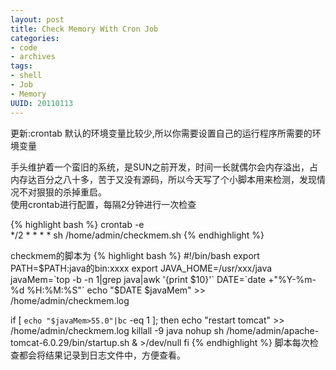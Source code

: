 ```yaml
---
layout: post
title: Check Memory With Cron Job
categories:
- code
- archives
tags:
- shell
- Job
- Memory
UUID: 20110113
---
```


更新:crontab 默认的环境变量比较少,所以你需要设置自己的运行程序所需要的环境变量

手头维护着一个蛮旧的系统，是SUN之前开发，时间一长就偶尔会内存溢出，占内存达百分之八十多，苦于又没有源码，所以今天写了个小脚本用来检测，发现情况不对狠狠的杀掉重启。  
使用crontab进行配置，每隔2分钟进行一次检查

{% highlight bash %}
crontab -e  
*/2 * * * * sh /home/admin/checkmem.sh
{% endhighlight %}

checkmem的脚本为
{% highlight bash %}
#!/bin/bash
export PATH=$PATH:java的bin:xxxx
export JAVA_HOME=/usr/xxx/java
javaMem=`top -b -n 1|grep java|awk '{print $10}'`
DATE=`date +"%Y-%m-%d %H:%M:%S"`
echo "$DATE $javaMem" >> /home/admin/checkmem.log

if [ `echo "$javaMem>55.0"|bc` -eq 1 ]; then
   echo "restart tomcat" >> /home/admin/checkmem.log
  killall -9 java
  nohup sh /home/admin/apache-tomcat-6.0.29/bin/startup.sh & >/dev/null
fi
{% endhighlight %}
脚本每次检查都会将结果记录到日志文件中，方便查看。
